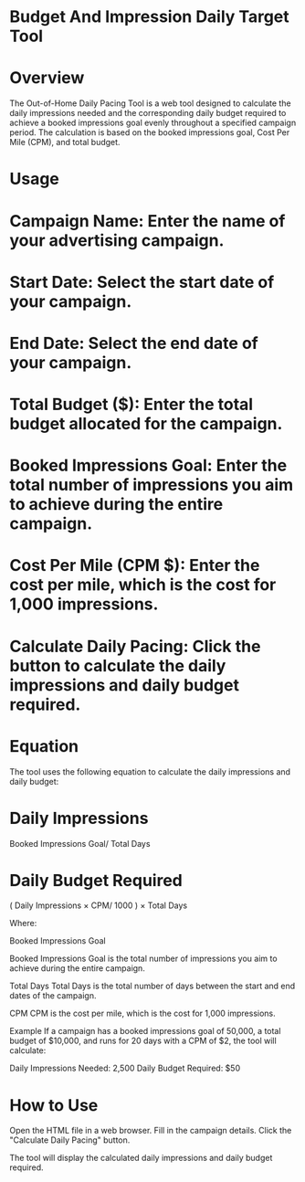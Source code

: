 # Budget And Impression Daily Target Tool 

# Overview

The Out-of-Home Daily Pacing Tool is a web tool designed to calculate the daily impressions needed and the corresponding daily budget required to achieve a booked impressions goal evenly throughout a specified campaign period. The calculation is based on the booked impressions goal, Cost Per Mile (CPM), and total budget.

# Usage

# Campaign Name: Enter the name of your advertising campaign.
# Start Date: Select the start date of your campaign.
# End Date: Select the end date of your campaign.
# Total Budget ($): Enter the total budget allocated for the campaign.
# Booked Impressions Goal: Enter the total number of impressions you aim to achieve during the entire campaign.
# Cost Per Mile (CPM $): Enter the cost per mile, which is the cost for 1,000 impressions.
# Calculate Daily Pacing: Click the button to calculate the daily impressions and daily budget required.

# Equation
The tool uses the following equation to calculate the daily impressions and daily budget:

Daily Impressions
=
Booked Impressions Goal/  Total Days
​
 

Daily Budget Required
=
( Daily Impressions × CPM/ 1000 ) × Total Days


Where:

Booked Impressions Goal

Booked Impressions Goal is the total number of impressions you aim to achieve during the entire campaign.

Total Days
Total Days is the total number of days between the start and end dates of the campaign.

CPM
CPM is the cost per mile, which is the cost for 1,000 impressions.

Example
If a campaign has a booked impressions goal of 50,000, a total budget of $10,000, and runs for 20 days with a CPM of $2, the tool will calculate:

Daily Impressions Needed: 2,500
Daily Budget Required: $50

# How to Use

Open the HTML file in a web browser.
Fill in the campaign details.
Click the "Calculate Daily Pacing" button.

The tool will display the calculated daily impressions and daily budget required.

